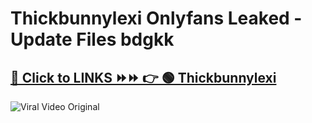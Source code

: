 
 # Thickbunnylexi Onlyfans Leaked - Update Files bdgkk

## <h2><a href="https://clipsfans.com/Thickbunnylexi&ref=git">🔗 Click to LINKS ⏩⏩ 👉 🟢 Thickbunnylexi </a></h2>

<a href="https://clipsfans.com/Thickbunnylexi&ref=git" rel="nofollow" data-target="animated-image.originalLink"><img src="https://i.ibb.co.com/xMMVF88/686577567.gif" alt="Viral Video Original" style="max-width: 100%; display: inline-block;" data-target="animated-image.originalImage"></a>

